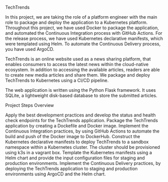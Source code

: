 TechTrends

In this project, we are taking the role of a platform engineer with the main role to package and deploy the application to a Kubernetes platform. Throughout this project, we have used Docker to package the application, and automated the Continuous Integration process with GitHub Actions. For the release process, we have used Kubernetes declarative manifests, which were templated using Helm. To automate the Continuous Delivery process, you have used ArgoCD.


TechTrends is an online website used as a news sharing platform, that enables consumers to access the latest news within the cloud-native ecosystem. In addition to accessing the available articles, readers are able to create new media articles and share them. We package and deploy TechTrends to Kubernetes using a CI/CD pipeline.

The web application is written using the Python Flask framework. It uses SQLite, a lightweight disk-based database to store the submitted articles.


Project Steps Overview

Apply the best development practices and develop the status and health check endpoints for the TechTrends application.
Package the TechTrends application by creating a Dockefile and Docker image.
Implement the Continuous Integration practices, by using GitHub Actions to automate the build and push of the Docker image to DockerHub.
Construct the Kubernetes declarative manifests to deploy TechTrends to a sandbox namespace within a Kubernetes cluster. The cluster should be provisioned using k3s in a vagrant box.
Template the Kubernetes manifests using a Helm chart and provide the input configuration files for staging and production environments.
Implement the Continuous Delivery practices, by deploying the TechTrends application to staging and production environments using ArgoCD and the Helm chart.
